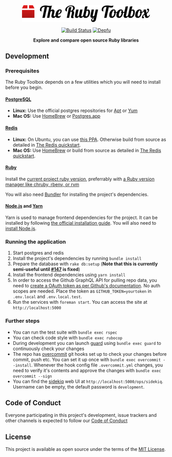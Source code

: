 <div align="center">
  <img src="./app/assets/images/logo/regular.svg" width="400px" alt="The Ruby Toolbox"/>

  [![Build Status](https://travis-ci.org/rubytoolbox/rubytoolbox.svg?branch=master)](https://travis-ci.org/rubytoolbox/rubytoolbox) [![Depfu](https://badges.depfu.com/badges/84ab24dbd83e15c8dfd36144e10d14f2/overview.svg)](https://depfu.com/github/rubytoolbox/rubytoolbox)

  **Explore and compare open source Ruby libraries**
</div>

## Development

### Prerequisites

The Ruby Toolbox depends on a few utilities which you will need to install before you begin.

#### [PostgreSQL](https://www.postgresql.org/)

* **Linux:** Use the official postgres repositories for [Apt](https://wiki.postgresql.org/wiki/Apt) or [Yum](https://yum.postgresql.org/)
* **Mac OS:** Use [HomeBrew](http://brewformulas.org/Postgresql) or [Postgres.app](https://postgresapp.com/)

#### [Redis](https://redis.io/)

* **Linux:** On Ubuntu, you can use [this PPA](https://launchpad.net/%7Echris-lea/+archive/ubuntu/redis-server). Otherwise build from source as detailed in [The Redis quickstart](https://redis.io/topics/quickstart).
* **Mac OS:** Use [HomeBrew](http://brewformulas.org/Redis) or build from source as detailed in [The Redis quickstart](https://redis.io/topics/quickstart).

#### [Ruby](https://www.ruby-lang.org)

Install the [current project ruby version](./.ruby-version), preferrably with
[a Ruby version manager like chruby, rbenv, or rvm](https://www.ruby-toolbox.com/categories/ruby_version_management)

You will also need [Bundler](http://bundler.io/) for installing the project's dependencies.

#### [Node.js](https://nodejs.org) and [Yarn](https://yarnpkg.com)

Yarn is used to manage frontend dependencies for the project. It can be installed by following [the official installation guide](https://yarnpkg.com/lang/en/docs/install/). You will also need to [install Node.js](https://nodejs.org/en/download/package-manager/).

### Running the application

1. Start postgres and redis
1. Install the project's dependencies by running `bundle install`
1. Prepare the database with `rake db:setup` (**Note that this is currently semi-useful until [#147](https://github.com/rubytoolbox/rubytoolbox/issues/147) is fixed**)
1. Install the frontend dependencies using `yarn install`
1. In order to access the Github GraphQL API for pulling repo data, you need to [create a OAuth token as per Github's documentation](https://developer.github.com/v4/guides/forming-calls/#authenticating-with-graphql). No auth scopes are needed. Place the token as `GITHUB_TOKEN=yourtoken` in `.env.local` and `.env.local.test`.
1. Run the services with `foreman start`. You can access the site at `http://localhost:5000`

### Further steps

* You can run the test suite with `bundle exec rspec`
* You can check code style with `bundle exec rubocop`
* During development you can launch [guard](https://github.com/guard/guard) using `bundle exec guard` to continuously check your changes
* The repo has [overcommit](https://github.com/brigade/overcommit) git hooks set up to check your changes before commit, push etc. You can set it up once with `bundle exec overcommit --install`. Whenever the hook config file `.overcommit.yml` changes, you need to verify it's contents and approve the changes with `bundle exec overcommit --sign`
* You can find the [sidekiq](https://github.com/mperham/sidekiq/) web UI at `http://localhost:5000/ops/sidekiq`. Username can be empty, the default password is `development`.

## Code of Conduct

Everyone participating in this project's development, issue trackers and other channels is expected to follow our [Code of Conduct](./CODE_OF_CONDUCT.md)

## License

This project is available as open source under the terms of the [MIT License](http://opensource.org/licenses/MIT).

